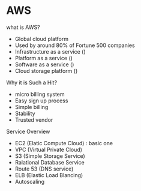 # AWS

what is AWS? 

- Global cloud platform
- Used by around 80% of Fortune 500 companies
- Infrastructure as a service ()
- Platform as a service ()
- Software as a service ()
- Cloud storage platform ()

Why it is Such a Hit?

- micro billing system
- Easy sign up process
- Simple billing
- Stability
- Trusted vendor

Service Overview

- EC2 (Elatic Compute Cloud) : basic one
- VPC (Virtual Private Cloud) 
- S3 (Simple Storage Service)
- Ralational Database Service
- Route 53 (DNS service)
- ELB (Elastic Load Blancing)
- Autoscaling

